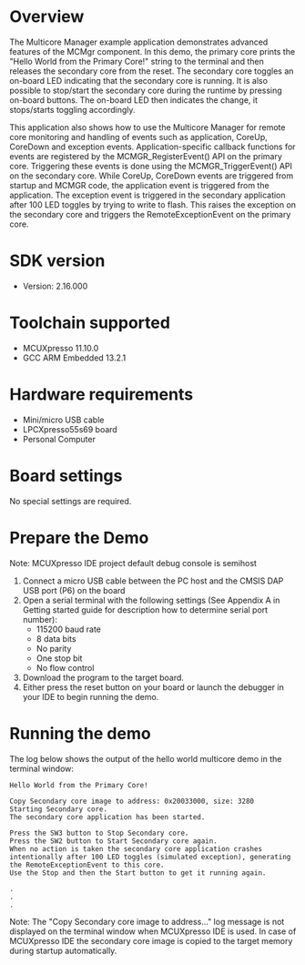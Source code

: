 Overview
========
The Multicore Manager example application demonstrates advanced features of the MCMgr component.
In this demo, the primary core prints the "Hello World from the Primary Core!" string to the terminal
and then releases the secondary core from the reset. The secondary
core toggles an on-board LED indicating that the secondary core is running. It is also possible to
stop/start the secondary core during the runtime by pressing on-board buttons. The
on-board LED then indicates the change, it stops/starts toggling accordingly.

This application also shows how to use the Multicore Manager for
remote core monitoring and handling of events such as application, CoreUp, CoreDown and exception events.
Application-specific callback functions for events are registered by the MCMGR_RegisterEvent() API
on the primary core. Triggering these events is done using the MCMGR_TriggerEvent() API on the
secondary core. While CoreUp, CoreDown events are triggered from startup and MCMGR code, the
application event is triggered from the application.
The exception event is triggered in the secondary application after 100 LED toggles by trying
to write to flash. This raises the exception on the secondary core and triggers the
RemoteExceptionEvent on the primary core.

SDK version
===========
- Version: 2.16.000

Toolchain supported
===================
- MCUXpresso  11.10.0
- GCC ARM Embedded  13.2.1

Hardware requirements
=====================
- Mini/micro USB cable
- LPCXpresso55s69 board
- Personal Computer

Board settings
==============
No special settings are required.

Prepare the Demo
================
Note: MCUXpresso IDE project default debug console is semihost
1.  Connect a micro USB cable between the PC host and the CMSIS DAP USB port (P6) on the board
2.  Open a serial terminal with the following settings (See Appendix A in Getting started guide for description how to determine serial port number):
    - 115200 baud rate
    - 8 data bits
    - No parity
    - One stop bit
    - No flow control
3.  Download the program to the target board.
4.  Either press the reset button on your board or launch the debugger in your IDE to begin running the demo.

Running the demo
================
The log below shows the output of the hello world multicore demo in the terminal window:
~~~~~~~~~~~~~~~~~~~~~~~~~~~~~~~~~~~
Hello World from the Primary Core!

Copy Secondary core image to address: 0x20033000, size: 3280
Starting Secondary core.
The secondary core application has been started.

Press the SW3 button to Stop Secondary core.
Press the SW2 button to Start Secondary core again.
When no action is taken the secondary core application crashes intentionally after 100 LED toggles (simulated exception), generating the RemoteExceptionEvent to this core.
Use the Stop and then the Start button to get it running again.

.
.
.

~~~~~~~~~~~~~~~~~~~~~~~~~~~~~~~~~~~
Note:
The "Copy Secondary core image to address..." log message is not displayed on the terminal window when MCUXpresso IDE is used.
In case of MCUXpresso IDE the secondary core image is copied to the target memory during startup automatically.
